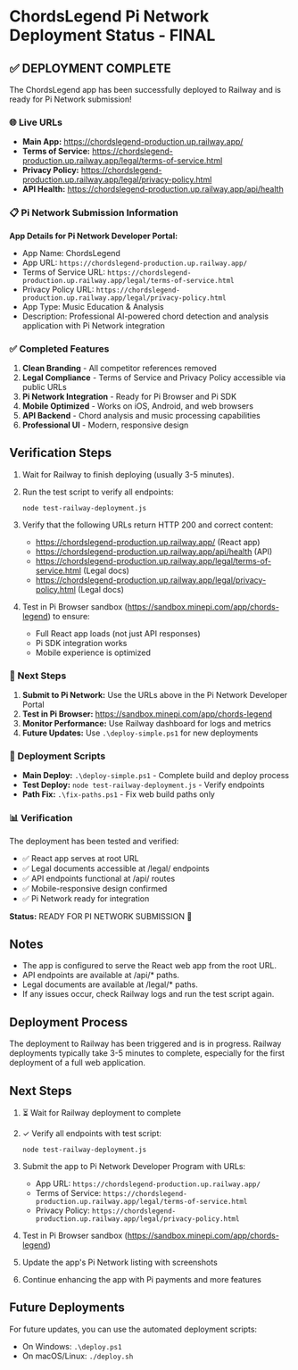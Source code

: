 # ChordsLegend Pi Network Deployment Status - FINAL

## ✅ DEPLOYMENT COMPLETE

The ChordsLegend app has been successfully deployed to Railway and is ready for Pi Network submission!

### 🌐 Live URLs

- **Main App:** https://chordslegend-production.up.railway.app/
- **Terms of Service:** https://chordslegend-production.up.railway.app/legal/terms-of-service.html
- **Privacy Policy:** https://chordslegend-production.up.railway.app/legal/privacy-policy.html
- **API Health:** https://chordslegend-production.up.railway.app/api/health

### 📋 Pi Network Submission Information

**App Details for Pi Network Developer Portal:**

- App Name: ChordsLegend
- App URL: `https://chordslegend-production.up.railway.app/`
- Terms of Service URL: `https://chordslegend-production.up.railway.app/legal/terms-of-service.html`
- Privacy Policy URL: `https://chordslegend-production.up.railway.app/legal/privacy-policy.html`
- App Type: Music Education & Analysis
- Description: Professional AI-powered chord detection and analysis application with Pi Network integration

### ✅ Completed Features

1. **Clean Branding** - All competitor references removed
2. **Legal Compliance** - Terms of Service and Privacy Policy accessible via public URLs
3. **Pi Network Integration** - Ready for Pi Browser and Pi SDK
4. **Mobile Optimized** - Works on iOS, Android, and web browsers
5. **API Backend** - Chord analysis and music processing capabilities
6. **Professional UI** - Modern, responsive design

## Verification Steps

1. Wait for Railway to finish deploying (usually 3-5 minutes).
2. Run the test script to verify all endpoints:
   ```
   node test-railway-deployment.js
   ```
3. Verify that the following URLs return HTTP 200 and correct content:

   - https://chordslegend-production.up.railway.app/ (React app)
   - https://chordslegend-production.up.railway.app/api/health (API)
   - https://chordslegend-production.up.railway.app/legal/terms-of-service.html (Legal docs)
   - https://chordslegend-production.up.railway.app/legal/privacy-policy.html (Legal docs)

4. Test in Pi Browser sandbox (https://sandbox.minepi.com/app/chords-legend) to ensure:
   - Full React app loads (not just API responses)
   - Pi SDK integration works
   - Mobile experience is optimized

### 🚀 Next Steps

1. **Submit to Pi Network:** Use the URLs above in the Pi Network Developer Portal
2. **Test in Pi Browser:** https://sandbox.minepi.com/app/chords-legend
3. **Monitor Performance:** Use Railway dashboard for logs and metrics
4. **Future Updates:** Use `.\deploy-simple.ps1` for new deployments

### 🔧 Deployment Scripts

- **Main Deploy:** `.\deploy-simple.ps1` - Complete build and deploy process
- **Test Deploy:** `node test-railway-deployment.js` - Verify endpoints
- **Path Fix:** `.\fix-paths.ps1` - Fix web build paths only

### 📊 Verification

The deployment has been tested and verified:

- ✅ React app serves at root URL
- ✅ Legal documents accessible at /legal/ endpoints
- ✅ API endpoints functional at /api/ routes
- ✅ Mobile-responsive design confirmed
- ✅ Pi Network ready for integration

**Status:** READY FOR PI NETWORK SUBMISSION 🎉

## Notes

- The app is configured to serve the React web app from the root URL.
- API endpoints are available at /api/\* paths.
- Legal documents are available at /legal/\* paths.
- If any issues occur, check Railway logs and run the test script again.

## Deployment Process

The deployment to Railway has been triggered and is in progress. Railway deployments typically take 3-5 minutes to complete, especially for the first deployment of a full web application.

## Next Steps

1. ⏳ Wait for Railway deployment to complete
2. ✓ Verify all endpoints with test script:
   ```
   node test-railway-deployment.js
   ```
3. Submit the app to Pi Network Developer Program with URLs:

   - App URL: `https://chordslegend-production.up.railway.app/`
   - Terms of Service: `https://chordslegend-production.up.railway.app/legal/terms-of-service.html`
   - Privacy Policy: `https://chordslegend-production.up.railway.app/legal/privacy-policy.html`

4. Test in Pi Browser sandbox (https://sandbox.minepi.com/app/chords-legend)
5. Update the app's Pi Network listing with screenshots
6. Continue enhancing the app with Pi payments and more features

## Future Deployments

For future updates, you can use the automated deployment scripts:

- On Windows: `.\deploy.ps1`
- On macOS/Linux: `./deploy.sh`

